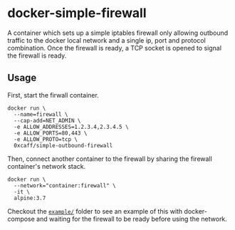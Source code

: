 docker-simple-firewall
======================

A container which sets up a simple iptables firewall only allowing outbound
traffic to the docker local network and a single ip, port and protocol
combination. Once the firewall is ready, a TCP socket is opened to signal the
firewall is ready.

Usage
-----

First, start the firwall container.

    docker run \
      --name=firewall \
      --cap-add=NET_ADMIN \
      -e ALLOW_ADDRESSES=1.2.3.4,2.3.4.5 \
      -e ALLOW_PORTS=80,443 \
      -e ALLOW_PROTO=tcp \
      0xcaff/simple-outbound-firewall

Then, connect another container to the firewall by sharing the firewall
container's network stack.

    docker run \
      --network="container:firewall" \
      -it \
      alpine:3.7

Checkout the [`example/`][example] folder to see an example of this with
docker-compose and waiting for the firewall to be ready before using the
network.

[example]: ./example
